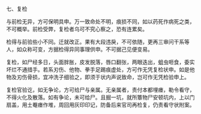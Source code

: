 七、复检

与前检无异，方可保明具申。万一致命处不明，痕损不同，如以药死作病死之类，不可概举。前检受弊，复检者乌可不究心察之，恐有连累矣。

检得与前验些小不同。迁就改正。果有大段违戾，不可依随，更再三审问干系等人，如众称可变，方据检得异同事理供申。不可据己见便变易。

复检，如尸经多日，头面胖胀，皮发脱落，唇口翻张，两眼迭出，蛆虫咂食，委实坏烂不通措手。若系刃伤、他物、拳手足踢痕虚处，方可作无凭复检状申。如是他物及刃伤骨损，宜冲洗子细验之，即须于状内声说致命，岂可作无凭检验申上。

复检官验讫，如无争论，方可给尸与亲属。无亲属者，责付本都埋瘗，勒令看守，不得火化及散落。如有争论，未可给尸。且掘一坑，就所簟物尸安顿坑内，上以门扇盖，用土罨瘗作堆，周回用灰印印记，防备后来官司再检复，仍责看守状附案。

